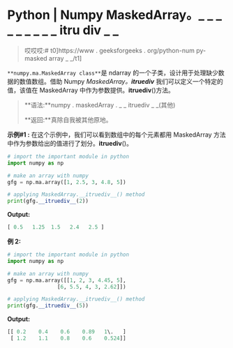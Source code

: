 # Python | Numpy MaskedArray。_ _ _ _ _ _ _ _ _ itru div _ _

> 哎哎哎:# t0]https://www . geeksforgeeks . org/python-num py-masked array _ _/t1]

`**numpy.ma.MaskedArray class**`是 ndarray 的一个子类，设计用于处理缺少数据的数值数组。借助 Numpy *MaskedArray。__itruediv__* 我们可以定义一个特定的值，该值在 MaskedArray 中作为参数提供。__itruediv__()方法。

> **语法:**numpy . maskedArray . _ _ itruediv _ _(其他)
> 
> **返回:**真除自我被其他原地。

**示例#1 :**
在这个示例中，我们可以看到数组中的每个元素都用 MaskedArray 方法中作为参数给出的值进行了划分。__itruediv__()。

```py
# import the important module in python 
import numpy as np 

# make an array with numpy 
gfg = np.ma.array([1, 2.5, 3, 4.8, 5]) 

# applying MaskedArray.__itruediv__() method 
print(gfg.__itruediv__(2)) 
```

**Output:**

```py
[ 0.5   1.25  1.5   2.4   2.5 ]

```

**例 2:**

```py
# import the important module in python 
import numpy as np 

# make an array with numpy 
gfg = np.ma.array([[1, 2, 3, 4.45, 5], 
                [6, 5.5, 4, 3, 2.62]]) 

# applying MaskedArray.__itruediv__() method 
print(gfg.__itruediv__(5)) 
```

**Output:**

```py
[[ 0.2    0.4    0.6    0.89   1\.   ]
 [ 1.2    1.1    0.8    0.6    0.524]]

```